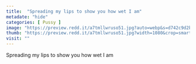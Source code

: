 ```yaml
---
title:  "Spreading my lips to show you how wet I am"
metadate: "hide"
categories: [ Pussy ]
image: "https://preview.redd.it/a7tmllwruso51.jpg?auto=webp&s=d742c9d2ba4dfe576dfb4195a2f3ff40234e1aa0"
thumb: "https://preview.redd.it/a7tmllwruso51.jpg?width=1080&crop=smart&auto=webp&s=31f75c72fbc5708ad52ea29780b2fafff42525c7"
visit: ""
---
```

Spreading my lips to show you how wet I am
